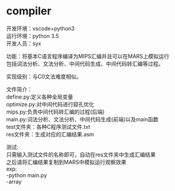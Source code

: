 # compiler

开发环境：vscode+python3  
运行环境：python 3.5  
开发人员：syx  

功能：将基本C语言程序编译为MIPS汇编并且可以在MARS上模拟运行  
包括词法分析、文法分析、中间代码生成、中间代码转汇编等过程。

实现级别：与C0文法难度相似。  

文件简介：  
define.py:定义各种全局变量  
optimize.py:对中间代码进行窥孔优化  
mips.py:负责中间代码转汇编的过程(后端)  
main.py:词法分析、文法分析、中间代码生成(前端)以及main函数  
test文件夹：各种C程序测试文件.txt  
res文件夹：生成对应的汇编结果.asm  

测试:  
只需输入测试文件的名称即可，自动在res文件夹中生成汇编结果  
之后请将汇编结果复制到MARS中模拟运行观察效果  
exp:  
-python main.py  
-array  





